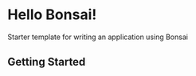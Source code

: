 # Hello Bonsai!

Starter template for writing an application using Bonsai

## Getting Started


<!--
TODO
* Ensure Docker images gets open-sourced.
* Include a docker-compose.yml file to run Bonsai local.
* Finish a set of contract functional tests that integrate with the guest and a Mock proxy.
* Get the Bonsai contracts open-sourced and import IBonsaiProxy from them.
* Folks need to install ganache via `npm install -g ganache` to run tests.
* Build a cli that can:
    * Deploy the contract to Ethereum and ELF to Bonsai.
    * Poke the HelloBonsai contract to prove its working.
* Ensure that any NPM dependencies (e.g. ganache) are managed in a sane way.
-->
